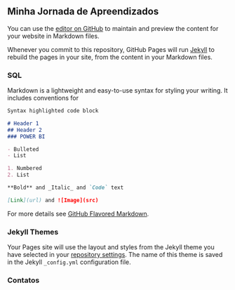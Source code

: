 ## Minha Jornada de Apreendizados

You can use the [editor on GitHub](https://github.com/TatianaFlorentino/Dados/edit/master/index.md) to maintain and preview the content for your website in Markdown files.

Whenever you commit to this repository, GitHub Pages will run [Jekyll](https://jekyllrb.com/) to rebuild the pages in your site, from the content in your Markdown files.

### SQL

Markdown is a lightweight and easy-to-use syntax for styling your writing. It includes conventions for

```markdown
Syntax highlighted code block

# Header 1
## Header 2
### POWER BI

- Bulleted
- List

1. Numbered
2. List

**Bold** and _Italic_ and `Code` text

[Link](url) and ![Image](src)
```

For more details see [GitHub Flavored Markdown](https://guides.github.com/features/mastering-markdown/).

### Jekyll Themes

Your Pages site will use the layout and styles from the Jekyll theme you have selected in your [repository settings](https://github.com/TatianaFlorentino/Dados/settings). The name of this theme is saved in the Jekyll `_config.yml` configuration file.

### Contatos


